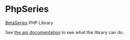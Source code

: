 PhpSeries
=========

[BetaSeries](http://www.betaseries.com) PHP Library

See [the api documentation](http://www.betaseries.com/wiki/Documentation) to see what the library can do .